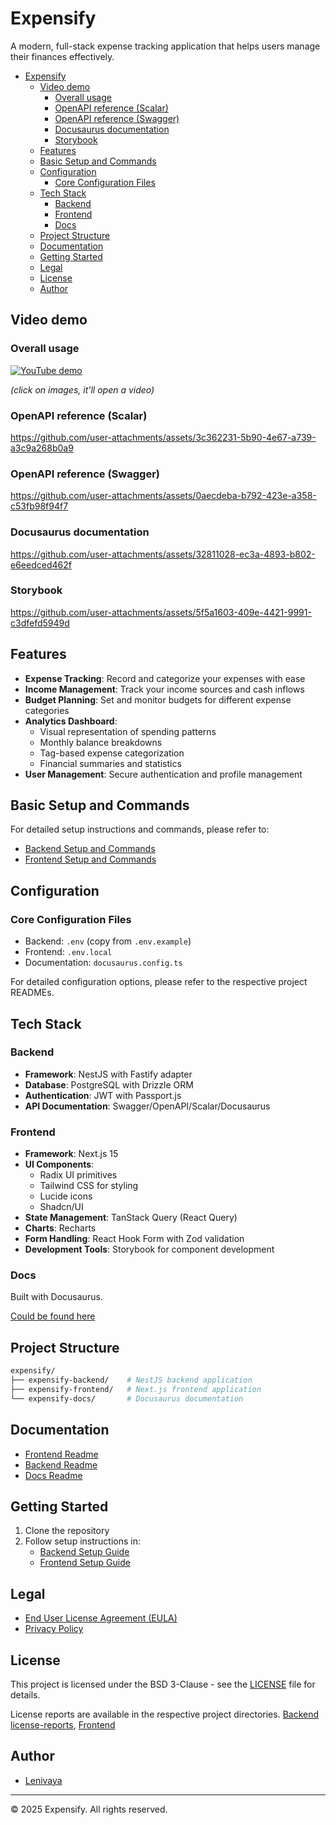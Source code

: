# Expensify

A modern, full-stack expense tracking application that helps users manage their finances effectively.

<!--toc:start-->

- [Expensify](#expensify)
  - [Video demo](#video-demo)
    - [Overall usage](#overall-usage)
    - [OpenAPI reference (Scalar)](#openapi-reference-scalar)
    - [OpenAPI reference (Swagger)](#openapi-reference-swagger)
    - [Docusaurus documentation](#docusaurus-documentation)
    - [Storybook](#storybook)
  - [Features](#features)
  - [Basic Setup and Commands](#basic-setup-and-commands)
  - [Configuration](#configuration)
    - [Core Configuration Files](#core-configuration-files)
  - [Tech Stack](#tech-stack)
    - [Backend](#backend)
    - [Frontend](#frontend)
    - [Docs](#docs)
  - [Project Structure](#project-structure)
  - [Documentation](#documentation)
  - [Getting Started](#getting-started)
  - [Legal](#legal)
  - [License](#license)
  - [Author](#author)
  <!--toc:end-->

## Video demo

### Overall usage

[![YouTube demo](http://i.ytimg.com/vi/hXr6pItBF1o/hqdefault.jpg)](https://www.youtube.com/watch?v=hXr6pItBF1o)

_(click on images, it'll open a video)_

### OpenAPI reference (Scalar)

<https://github.com/user-attachments/assets/3c362231-5b90-4e67-a739-a3c9a268b0a9>

### OpenAPI reference (Swagger)

<https://github.com/user-attachments/assets/0aecdeba-b792-423e-a358-c53fb98f94f7>

### Docusaurus documentation

<https://github.com/user-attachments/assets/32811028-ec3a-4893-b802-e6eedced462f>

### Storybook

<https://github.com/user-attachments/assets/5f5a1603-409e-4421-9991-c3dfefd5949d>

## Features

- **Expense Tracking**: Record and categorize your expenses with ease
- **Income Management**: Track your income sources and cash inflows
- **Budget Planning**: Set and monitor budgets for different expense categories
- **Analytics Dashboard**:
  - Visual representation of spending patterns
  - Monthly balance breakdowns
  - Tag-based expense categorization
  - Financial summaries and statistics
- **User Management**: Secure authentication and profile management

## Basic Setup and Commands

For detailed setup instructions and commands, please refer to:

- [Backend Setup and Commands](./expensify-backend/README.md)
- [Frontend Setup and Commands](./expensify-frontend/README.md)

## Configuration

### Core Configuration Files

- Backend: `.env` (copy from `.env.example`)
- Frontend: `.env.local`
- Documentation: `docusaurus.config.ts`

For detailed configuration options, please refer to the respective project READMEs.

## Tech Stack

### Backend

- **Framework**: NestJS with Fastify adapter
- **Database**: PostgreSQL with Drizzle ORM
- **Authentication**: JWT with Passport.js
- **API Documentation**: Swagger/OpenAPI/Scalar/Docusaurus

### Frontend

- **Framework**: Next.js 15
- **UI Components**:
  - Radix UI primitives
  - Tailwind CSS for styling
  - Lucide icons
  - Shadcn/UI
- **State Management**: TanStack Query (React Query)
- **Charts**: Recharts
- **Form Handling**: React Hook Form with Zod validation
- **Development Tools**: Storybook for component development

### Docs

Built with Docusaurus.

[Could be found here](https://lenivaya.github.io/expensify/)

## Project Structure

```sh
expensify/
├── expensify-backend/    # NestJS backend application
├── expensify-frontend/   # Next.js frontend application
└── expensify-docs/       # Docusaurus documentation
```

## Documentation

- [Frontend Readme](./expensify-frontend/README.md)
- [Backend Readme](./expensify-backend/README.md)
- [Docs Readme](./expensify-docs/README.md)

## Getting Started

1. Clone the repository
2. Follow setup instructions in:
   - [Backend Setup Guide](./expensify-backend/README.md)
   - [Frontend Setup Guide](./expensify-frontend/README.md)

## Legal

- [End User License Agreement (EULA)](./EULA.md)
- [Privacy Policy](./PRIVACY_POLICY.md)

## License

This project is licensed under the BSD 3-Clause - see the [LICENSE](./LICENSE) file for details.

License reports are available in the respective project directories. [Backend license-reports](./expensify-backend/license-report.txt), [Frontend](./expensify-frontend/license-report.txt)

## Author

- [Lenivaya](https://github.com/Lenivaya)

---

© 2025 Expensify. All rights reserved.
